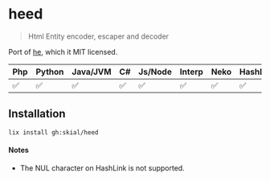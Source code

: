 # heed

> Html Entity encoder, escaper and decoder

Port of [he](https://github.com/mathiasbynens/he), which it MIT licensed.

| Php | Python | Java/JVM | C# | Js/Node | Interp | Neko | HashLink | Lua | CPP |
| - | -| - | - | - | -| - | - | - | - |
| ✅ | ✅     | ✅  | ✅ | ✅     | ✅ | ✅  | ✅       | ➖ | ➖ |

## Installation

`lix install gh:skial/heed`

#### Notes

- The NUL character on HashLink is not supported.
